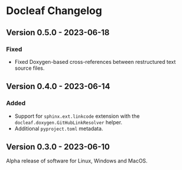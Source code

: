 # Docleaf Changelog

## Version 0.5.0 - 2023-06-18

### Fixed

- Fixed Doxygen-based cross-references between restructured text source files.

## Version 0.4.0 - 2023-06-14

### Added

- Support for `sphinx.ext.linkcode` extension with the `docleaf.doxygen.GitHubLinkResolver` helper.
- Additional `pyproject.toml` metadata.

## Version 0.3.0 - 2023-06-10

Alpha release of software for Linux, Windows and MacOS.
